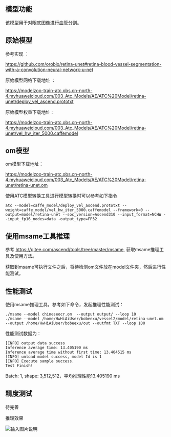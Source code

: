 ## 模型功能

该模型用于对眼底图像进行血管分割。

## 原始模型

参考实现 ：

 https://github.com/orobix/retina-unet#retina-blood-vessel-segmentation-with-a-convolution-neural-network-u-net
 
原始模型网络下载地址 ：

https://modelzoo-train-atc.obs.cn-north-4.myhuaweicloud.com/003_Atc_Models/AE/ATC%20Model/retina-unet/deploy_vel_ascend.prototxt

原始模型权重下载地址 :

https://modelzoo-train-atc.obs.cn-north-4.myhuaweicloud.com/003_Atc_Models/AE/ATC%20Model/retina-unet/vel_hw_iter_5000.caffemodel


## om模型

om模型下载地址：

https://modelzoo-train-atc.obs.cn-north-4.myhuaweicloud.com/003_Atc_Models/AE/ATC%20Model/retina-unet/retina-unet.om

使用ATC模型转换工具进行模型转换时可以参考如下指令

```
atc --model=caffe_model/deploy_vel_ascend.prototxt --weight=caffe_model/vel_hw_iter_5000.caffemodel --framework=0 --output=model/retina-unet --soc_version=Ascend310 --input_format=NCHW --input_fp16_nodes=data -output_type=FP32
```

## 使用msame工具推理

参考 https://gitee.com/ascend/tools/tree/master/msame, 获取msame推理工具及使用方法。

获取到msame可执行文件之后，将待检测om文件放在model文件夹，然后进行性能测试。

## 性能测试

使用msame推理工具，参考如下命令，发起推理性能测试： 

```
./msame --model chineseocr.om  --output output/ --loop 10
./msame --model /home/HwHiAiUser/bobeexu/vessel2/model/retina-unet.om  --output /home/HwHiAiUser/bobeexu/out --outfmt TXT --loop 100
```

性能测试数据为：

```
[INFO] output data success
Inference average time: 13.405190 ms
Inference average time without first time: 13.404515 ms
[INFO] unload model success, model Id is 1
[INFO] Execute sample success.
Test Finish!
```

Batch: 1, shape: 3,512,512，平均推理性能13.405190 ms

## 精度测试

待完善

推理效果

![输入图片说明](https://images.gitee.com/uploads/images/2021/0203/163317_ba680af8_1656526.jpeg "result.jpg")

